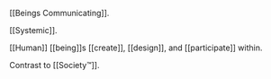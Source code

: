 [[Beings Communicating]].

[[Systemic]].

[[Human]] [[being]]s [[create]], [[design]], and [[participate]] within.

Contrast to [[Society™]].
